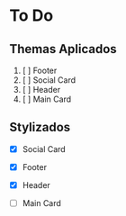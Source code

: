 # To Do

## Themas Aplicados
1. [ ] Footer
2. [ ] Social Card
3. [ ] Header
4. [ ] Main Card

## Stylizados
- [x] Social Card 
- [x] Footer
- [x] Header
- [ ] Main Card
  
